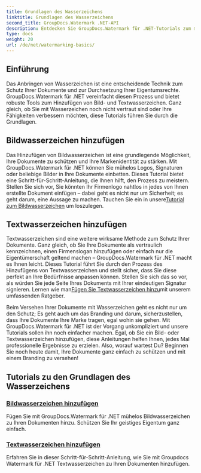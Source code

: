 ```yaml
---
title: Grundlagen des Wasserzeichens
linktitle: Grundlagen des Wasserzeichens
second_title: GroupDocs.Watermark .NET-API
description: Entdecken Sie GroupDocs.Watermark für .NET-Tutorials zum mühelosen Hinzufügen von Bild- und Textwasserzeichen. Schützen Sie Ihre Dokumente mit diesen leicht verständlichen Anleitungen.
type: docs
weight: 20
url: /de/net/watermarking-basics/
---
```

## Einführung
Das Anbringen von Wasserzeichen ist eine entscheidende Technik zum Schutz Ihrer Dokumente und zur Durchsetzung Ihrer Eigentumsrechte. GroupDocs.Watermark für .NET vereinfacht diesen Prozess und bietet robuste Tools zum Hinzufügen von Bild- und Textwasserzeichen. Ganz gleich, ob Sie mit Wasserzeichen noch nicht vertraut sind oder Ihre Fähigkeiten verbessern möchten, diese Tutorials führen Sie durch die Grundlagen.

## Bildwasserzeichen hinzufügen

Das Hinzufügen von Bildwasserzeichen ist eine grundlegende Möglichkeit, Ihre Dokumente zu schützen und Ihre Markenidentität zu stärken. Mit GroupDocs.Watermark für .NET können Sie mühelos Logos, Signaturen oder beliebige Bilder in Ihre Dokumente einbetten. Dieses Tutorial bietet eine Schritt-für-Schritt-Anleitung, die Ihnen hilft, den Prozess zu meistern. Stellen Sie sich vor, Sie könnten Ihr Firmenlogo nahtlos in jedes von Ihnen erstellte Dokument einfügen – dabei geht es nicht nur um Sicherheit; es geht darum, eine Aussage zu machen. Tauchen Sie ein in unsere[Tutorial zum Bildwasserzeichen](./add-image-watermark/) um loszulegen.

## Textwasserzeichen hinzufügen

 Textwasserzeichen sind eine weitere wirksame Methode zum Schutz Ihrer Dokumente. Ganz gleich, ob Sie Ihre Dokumente als vertraulich kennzeichnen, einen Firmenslogan hinzufügen oder einfach nur die Eigentümerschaft geltend machen – GroupDocs.Watermark für .NET macht es Ihnen leicht. Dieses Tutorial führt Sie durch den Prozess des Hinzufügens von Textwasserzeichen und stellt sicher, dass Sie diese perfekt an Ihre Bedürfnisse anpassen können. Stellen Sie sich das so vor, als würden Sie jede Seite Ihres Dokuments mit Ihrer eindeutigen Signatur signieren. Lernen wie man[Fügen Sie Textwasserzeichen hinzu](./add-text-watermark/)mit unserem umfassenden Ratgeber.

Beim Versehen Ihrer Dokumente mit Wasserzeichen geht es nicht nur um den Schutz; Es geht auch um das Branding und darum, sicherzustellen, dass Ihre Dokumente Ihre Marke tragen, egal wohin sie gehen. Mit GroupDocs.Watermark für .NET ist der Vorgang unkompliziert und unsere Tutorials sollen ihn noch einfacher machen. Egal, ob Sie ein Bild- oder Textwasserzeichen hinzufügen, diese Anleitungen helfen Ihnen, jedes Mal professionelle Ergebnisse zu erzielen. Also, worauf wartest Du? Beginnen Sie noch heute damit, Ihre Dokumente ganz einfach zu schützen und mit einem Branding zu versehen!

## Tutorials zu den Grundlagen des Wasserzeichens
### [Bildwasserzeichen hinzufügen](./add-image-watermark/)
Fügen Sie mit GroupDocs.Watermark für .NET mühelos Bildwasserzeichen zu Ihren Dokumenten hinzu. Schützen Sie Ihr geistiges Eigentum ganz einfach.
### [Textwasserzeichen hinzufügen](./add-text-watermark/)
Erfahren Sie in dieser Schritt-für-Schritt-Anleitung, wie Sie mit Groupdocs Watermark für .NET Textwasserzeichen zu Ihren Dokumenten hinzufügen.